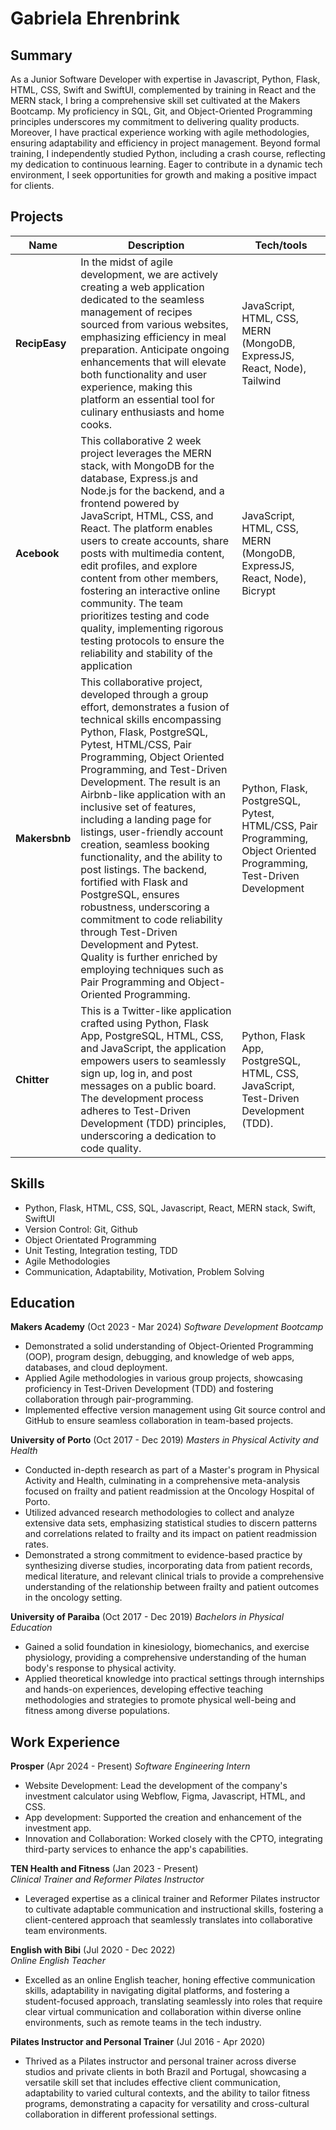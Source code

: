 # Gabriela Ehrenbrink

## Summary

As a Junior Software Developer with expertise in Javascript, Python, Flask, HTML, CSS, Swift and SwiftUI,  complemented by training in React and the MERN stack, I bring a comprehensive skill set cultivated at the Makers Bootcamp. My proficiency in SQL, Git, and Object-Oriented Programming principles underscores my commitment to delivering quality products. Moreover, I have practical experience working with agile methodologies, ensuring adaptability and efficiency in project management. Beyond formal training, I independently studied Python, including a crash course, reflecting my dedication to continuous learning. Eager to contribute in a dynamic tech environment, I seek opportunities for growth and making a positive impact for clients.

## Projects

| Name                         | Description       | Tech/tools        |
| ---------------------------- | ----------------- | ----------------- |
| **RecipEasy**            |In the midst of agile development, we are actively creating a web application dedicated to the seamless management of recipes sourced from various websites, emphasizing efficiency in meal preparation. Anticipate ongoing enhancements that will elevate both functionality and user experience, making this platform an essential tool for culinary enthusiasts and home cooks.| JavaScript, HTML, CSS, MERN (MongoDB, ExpressJS, React, Node), Tailwind |
| **Acebook**            |This collaborative 2 week project leverages the MERN stack, with MongoDB for the database, Express.js and Node.js for the backend, and a frontend powered by JavaScript, HTML, CSS, and React. The platform enables users to create accounts, share posts with multimedia content, edit profiles, and explore content from other members, fostering an interactive online community. The team prioritizes testing and code quality, implementing rigorous testing protocols to ensure the reliability and stability of the application| JavaScript, HTML, CSS, MERN (MongoDB, ExpressJS, React, Node), Bicrypt |
| **Makersbnb** | This collaborative project, developed through a group effort, demonstrates a fusion of technical skills encompassing Python, Flask, PostgreSQL, Pytest, HTML/CSS, Pair Programming, Object Oriented Programming, and Test-Driven Development. The result is an Airbnb-like application with an inclusive set of features, including a landing page for listings, user-friendly account creation, seamless booking functionality, and the ability to post listings. The backend, fortified with Flask and PostgreSQL, ensures robustness, underscoring a commitment to code reliability through Test-Driven Development and Pytest. Quality is further enriched by employing techniques such as Pair Programming and Object-Oriented Programming. | Python, Flask, PostgreSQL, Pytest, HTML/CSS, Pair Programming, Object Oriented Programming, Test-Driven Development |
| **Chitter** | This is a Twitter-like application crafted using Python, Flask App, PostgreSQL, HTML, CSS, and JavaScript, the application empowers users to seamlessly sign up, log in, and post messages on a public board. The development process adheres to Test-Driven Development (TDD) principles, underscoring a dedication to code quality. |Python, Flask App, PostgreSQL, HTML, CSS, JavaScript, Test-Driven Development (TDD). 

## Skills

- Python, Flask, HTML, CSS, SQL, Javascript, React, MERN stack, Swift, SwiftUI
- Version Control: Git, Github
- Object Orientated Programming
- Unit Testing, Integration testing, TDD
- Agile Methodologies
- Communication, Adaptability, Motivation, Problem Solving

## Education

**Makers Academy** (Oct 2023 - Mar 2024)
*Software Development Bootcamp*

- Demonstrated a solid understanding of Object-Oriented Programming (OOP), program design, debugging, and knowledge of web apps, databases, and cloud deployment.
- Applied Agile methodologies in various group projects, showcasing proficiency in Test-Driven Development (TDD) and fostering collaboration through pair-programming.
- Implemented effective version management using Git source control and GitHub to ensure seamless collaboration in team-based projects.

**University of Porto** (Oct 2017 - Dec 2019)
*Masters in Physical Activity and Health*

- Conducted in-depth research as part of a Master's program in Physical Activity and Health, culminating in a comprehensive meta-analysis focused on frailty and patient readmission at the Oncology Hospital of Porto.
- Utilized advanced research methodologies to collect and analyze extensive data sets, emphasizing statistical studies to discern patterns and correlations related to frailty and its impact on patient readmission rates.
- Demonstrated a strong commitment to evidence-based practice by synthesizing diverse studies, incorporating data from patient records, medical literature, and relevant clinical trials to provide a comprehensive understanding of the relationship between frailty and patient outcomes in the oncology setting.

**University of Paraiba** (Oct 2017 - Dec 2019)
*Bachelors in Physical Education*

- Gained a solid foundation in kinesiology, biomechanics, and exercise physiology, providing a comprehensive understanding of the human body's response to physical activity.
- Applied theoretical knowledge into practical settings through internships and hands-on experiences, developing effective teaching methodologies and strategies to promote physical well-being and fitness among diverse populations.

## Work Experience

**Prosper** (Apr 2024 - Present)
*Software Engineering Intern*
- Website Development: Lead the development of the company's investment calculator using Webflow, Figma, Javascript, HTML, and CSS.
- App development: Supported the creation and enhancement of the investment app.
- Innovation and Collaboration: Worked closely with the CPTO, integrating third-party services to enhance the app's capabilities. 

**TEN Health and Fitness** (Jan 2023 - Present)  
*Clinical Trainer and Reformer Pilates Instructor*

- Leveraged expertise as a clinical trainer and Reformer Pilates instructor to cultivate adaptable communication and instructional skills, fostering a client-centered approach that seamlessly translates into collaborative team environments.

**English with Bibi** (Jul 2020 - Dec 2022)  
*Online English Teacher*

- Excelled as an online English teacher, honing effective communication skills, adaptability in navigating digital platforms, and fostering a student-focused approach, translating seamlessly into roles that require clear virtual communication and collaboration within diverse online environments, such as remote teams in the tech industry.

**Pilates Instructor and Personal Trainer** (Jul 2016 - Apr 2020)  

- Thrived as a Pilates instructor and personal trainer across diverse studios and private clients in both Brazil and Portugal, showcasing a versatile skill set that includes effective client communication, adaptability to varied cultural contexts, and the ability to tailor fitness programs, demonstrating a capacity for versatility and cross-cultural collaboration in different professional settings.

